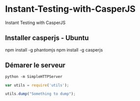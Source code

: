 # Instant-Testing-with-CasperJS
Instant Testing with CasperJS

## Installer casperjs - Ubuntu
npm install -g phantomjs
npm install -g casperjs

## Démarer le serveur 
```
python -m SimpleHTTPServer
```

``` Javascript
var utils = require('utils');

utils.dump("Something to dump");
```

